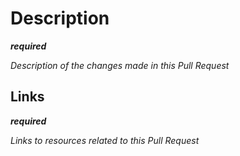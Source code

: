 # Description

***required***

*Description of the changes made in this Pull Request*

## Links

***required***

*Links to resources related to this Pull Request*